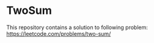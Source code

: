 # TwoSum
This repository contains a solution to following problem: 
https://leetcode.com/problems/two-sum/
